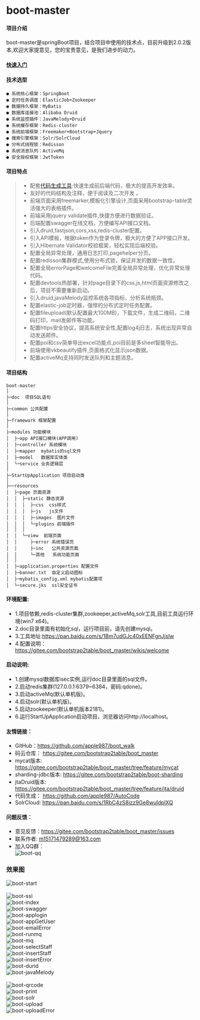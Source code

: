 ﻿# boot-master

#### 项目介绍
boot-master是springBoot项目，结合项目中使用的技术点，目前升级到2.0.2版本,欢迎大家提意见，您的宝贵意见，是我们进步的动力。<br>

#### [快速入门](https://gitee.com/bootstrap2table/boot_master/wikis/welcome)


#### 技术选型
    ● 系统核心框架：SpringBoot  
    ● 定时任务调度：ElasticJob+Zookeeper
    ● 数据持久框架：MyBatis
    ● 数据库连接池：Alibaba Druid
    ● 系统监控插件：JavaMelody+Druid
    ● 系统缓存框架：Redis-cluster
    ● 系统前端框架：Freemaker+Bootstrap+Jquery
    ● 搜索引擎框架：Solr/SolrCloud
    ● 分布式线程锁：Redisson
    ● 系统消息队列：ActiveMq
    ● 安全授权框架：JwtToken    
 
#### **项目特点**   

> * 配套[代码生成工具](https://github.com/apple987/AutoCode):快速生成前后端代码，极大的提高开发效率。<br>
> * 友好的代码结构及注释，便于阅读及二次开发 。<br>
> * 前端页面采用freemarker,模板化引擎设计,页面采用bootstrap-table灵活强大的表格插件。<br>
> * 前端采用jquery validate插件,快捷方便进行数据验证。<br>
> * 后端配置swagger在线文档，方便编写API接口文档。 <br>
> * 引入druid,fastjson,cors,xss,redis-cluster配置。<br>
> * 引入API模板，根据token作为登录令牌，极大的方便了APP接口开发。<br>
> * 引入Hibernate Validator校验框架，轻松实现后端校验。<br>
> * 配置全局异常处理，通用日志打印,pagehelper分页。<br>
> * 配置redisson集群模式,使用分布式锁，保证并发的数据一致性。<br>
> * 配置全局errorPage和welcomeFile完善全局异常处理，优化异常处理代码。<br>
> * 配置devtools热部署，针对page目录下的css,js,html页面资源修改之后，项目不需要重新启动。<br>
> * 引入druid,javaMelody监控系统各项指标，分析系统瓶颈。<br>
> * 配置elastic-job定时器，强悍的分布式定时任务配置。<br>
> * 配置fileupload(默认配置最大100MB)，下载文件，生成二维码，二维码打印，mail发邮件等功能。<br>
> * 配置https安全协议，提高系统安全性,配置log4j日志，系统出现异常自动发送邮件。<br>
> * 配置poi和csv简单导出excel功能点,poi目前是多sheet智能导出。<br>
> * 前端使用vkbeautify插件,页面格式化显示json数据。<br>
> * 配置activeMq支持同时发送队列和主题消息。<br>


#### **项目结构**
```
boot-master
│ 
├─doc  项目SQL语句
│ 
├─common 公共配置
│ 
├─framework 框架配置
│ 
├─modules 功能模块
│  ├─app API接口模块(APP调用)
│  ├─controller 系统模块
│  ├─mapper  mybatis的sql文件
│  ├─model   数据库实体类
│  └─service 业务逻辑层
│ 
├─StartUpApplication 项目启动类
│  
├──resources
│  ├─page 页面资源
│  │  ├─static 静态资源
│  │  │  ├─css  css样式
│  │  │  ├─js   js文件 
│  │  │  ├─images  图片文件 
│  │  │  └─plugins 前端插件
│  │  │
│  │  └─view  前端页面
│  │     ├─error 系统错误页
│  │     ├─inc   公共资源页面
│  │     └─其他   系统功能页面
│  │
│  ├─application.properties 配置文件
│  ├─banner.txt  自定义启动图标
│  ├─mybatis_config.xml mybatis配置项
│  └─secure.jks  ssl安全证书
```

 
#### **环境配置:**<br>
- 1.项目依赖,redis-cluster集群,zookeeper,activeMq,solr工具,目前工具运行环境(win7 x64)。<br>
- 2.doc目录里面有初始化sql，运行项目前，请先创建mysql。<br>
- 3.工具地址:https://pan.baidu.com/s/1Bm7udGJc40xEENFgnJjsIw
- 4.配置说明：https://gitee.com/bootstrap2table/boot_master/wikis/welcome

	 
#### **启动说明:**
- 1.创建mysql数据库isec实例,运行doc目录里面的sql文件。<br>
- 2.启动redis集群(127.0.0.1:6379~6384，密码:qdone)。<br>
- 3.启动activeMq(默认单机版)。<br>
- 4.启动solr(默认单机版)。<br>
- 5.启动zookeeper(默认单机版本2181)。<br>
- 6.运行StartUpApplication启动项目，浏览器访问http://localhost。<br>

	
#### **友情链接：**
- GitHub：https://github.com/apple987/boot_walk <br>
- 码云仓库： https://gitee.com/bootstrap2table/boot_master<br>
- mycat版本: https://gitee.com/bootstrap2table/boot_master/tree/feature/mycat<br>
- sharding-jdbc版本: https://gitee.com/bootstrap2table/boot-sharding<br>
- jtaDruid版本: https://gitee.com/bootstrap2table/boot_master/tree/feature/jta/druid<br>
- 代码生成： https://github.com/apple987/AutoCode<br>
- SolrCloud: https://pan.baidu.com/s/1RbC4zS8izz9Ge8wuIdplXQ

#### **问题反馈：**
- 意见反馈：https://gitee.com/bootstrap2table/boot_master/issues
- 联系作者: m15171479289@163.com<br>
- 加入QQ群：<br>
![boot-qq](https://github.com/apple987/static/raw/master/boot/image/qq.jpg "QQ群")<br>

### 效果图
![boot-start](https://github.com/apple987/static/raw/master/boot/image/start.png "项目启动")<br>	
![boot-ssl](https://github.com/apple987/static/raw/master/boot/image/ssl.png "初始化")<br>
![boot-index](https://github.com/apple987/static/raw/master/boot/image/index.png "欢迎页")<br>
![boot-swagger](https://github.com/apple987/static/raw/master/boot/image/swagger.png "swagger在线文档")<br>
![boot-applogin](https://github.com/apple987/static/raw/master/boot/image/appLogin.jpg "app登陆接口")<br>
![boot-appGetUser](https://github.com/apple987/static/raw/master/boot/image/appGetUser.jpg "app获得登陆信息接口")<br>
![boot-emailError](https://github.com/apple987/static/raw/master/boot/image/emailError.jpg "邮件发送异常")<br>
![boot-runmq](https://github.com/apple987/static/raw/master/boot/image/runmq.jpg "发送MQ消息")<br>
![boot-mq](https://github.com/apple987/static/raw/master/boot/image/mq.jpg "MQ队列和订阅")<br>
![boot-selectStaff](https://github.com/apple987/static/raw/master/boot/image/selectStaff.jpg "职员信息列表")<br>
![boot-insertStaff](https://github.com/apple987/static/raw/master/boot/image/insertStaff.jpg "添加职员信息")<br>
![boot-insertError](https://github.com/apple987/static/raw/master/boot/image/insertStaffError.jpg "validate验证信息")<br>
![boot-durid](https://github.com/apple987/static/raw/master/boot/image/druid.png "durid监控")<br>
![boot-javaMelody](https://github.com/apple987/static/raw/master/boot/image/javaMelody.png "javaMelody监控")<br>	
![boot-qrcode](https://github.com/apple987/static/raw/master/boot/image/qrcode.png "生成二维码")<br>
![boot-print](https://github.com/apple987/static/raw/master/boot/image/print.png "打印二维码")<br>
![boot-solr](https://github.com/apple987/static/raw/master/boot/image/solr.png "solr导入数据")<br>
![boot-upload](https://github.com/apple987/static/raw/master/boot/image/upload.jpg "文本上传")<br>
![boot-uploadError](https://github.com/apple987/static/raw/master/boot/image/uploadError.jpg "文件上传异常")<br>
	

		
        